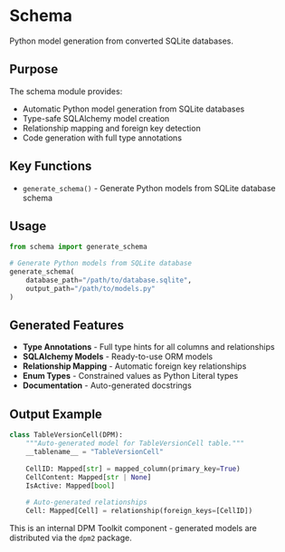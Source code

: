 # Schema

Python model generation from converted SQLite databases.

## Purpose

The schema module provides:
- Automatic Python model generation from SQLite databases
- Type-safe SQLAlchemy model creation
- Relationship mapping and foreign key detection
- Code generation with full type annotations

## Key Functions

- `generate_schema()` - Generate Python models from SQLite database schema

## Usage

```python
from schema import generate_schema

# Generate Python models from SQLite database
generate_schema(
    database_path="/path/to/database.sqlite",
    output_path="/path/to/models.py"
)
```

## Generated Features

- **Type Annotations** - Full type hints for all columns and relationships
- **SQLAlchemy Models** - Ready-to-use ORM models
- **Relationship Mapping** - Automatic foreign key relationships
- **Enum Types** - Constrained values as Python Literal types
- **Documentation** - Auto-generated docstrings

## Output Example

```python
class TableVersionCell(DPM):
    """Auto-generated model for TableVersionCell table."""
    __tablename__ = "TableVersionCell"
    
    CellID: Mapped[str] = mapped_column(primary_key=True)
    CellContent: Mapped[str | None]
    IsActive: Mapped[bool]
    
    # Auto-generated relationships
    Cell: Mapped[Cell] = relationship(foreign_keys=[CellID])
```

This is an internal DPM Toolkit component - generated models are distributed via the `dpm2` package.
